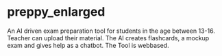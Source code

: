 # preppy_enlarged
An AI driven exam preparation tool for students in the age between 13-16. Teacher can upload their material. The AI creates flashcards, a mockup exam and gives help as a chatbot. The Tool is webbased.
